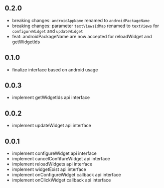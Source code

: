 ## 0.2.0

* breaking changes: `androidAppName` renamed to `androidPackageName`
* breaking changes: parameter `textViewsIdMap` renamed to `textViews` for `configureWidget` and `updateWidget`
* feat: androidPackageName are now accepted for reloadWidget and getWidgetIds


## 0.1.0

* finalize interface based on android usage

## 0.0.3

* implement getWidgetIds api interface

## 0.0.2

* implement updateWidget api interface

## 0.0.1

* implement configureWidget api interface
* implement cancelConfifureWidget api interface
* implement reloadWidgets api interface
* implement widgetExist api interface
* implement onConfigureWidget callback api interface
* implement onClickWidget callback api interface

